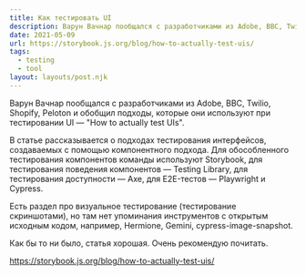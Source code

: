 ```yaml
---
title: Как тестировать UI
description: Варун Вачнар пообщался с разработчиками из Adobe, BBC, Twilio, Shopify, Peloton и обобщил подходы, которые они используют при тестировании UI
date: 2021-05-09
url: https://storybook.js.org/blog/how-to-actually-test-uis/
tags:
  - testing
  - tool
layout: layouts/post.njk
---
```

Варун Вачнар пообщался с разработчиками из Adobe, BBC, Twilio, Shopify, Peloton и обобщил подходы, которые они используют при тестировании UI — "How to actually test UIs".

В статье рассказывается о подходах тестирования интерфейсов, создаваемых с помощью компонентного подхода. Для обособленного тестирования компонентов команды используют Storybook, для тестирования поведения компонентов — Testing Library, для тестирования доступности — Axe, для E2E-тестов — Playwright и Cypress.

Есть раздел про визуальное тестирование (тестирование скриншотами), но там нет упоминания инструментов с открытым исходным кодом, например, Hermione, Gemini, cypress-image-snapshot.

Как бы то ни было, статья хорошая. Очень рекомендую почитать.

https://storybook.js.org/blog/how-to-actually-test-uis/
